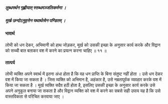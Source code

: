 ##### लुब्धमर्थन गृह्णीयात् स्तब्धमञ्जलिकर्मणा ।
##### मूर्खः छन्दोऽनुवृत्तेन यथार्थत्वेन पण्डितम् ।

#### भावार्थ

लोभी को धन देकर, अभिमानी को हाथ जोड़कर, मूर्ख को उसकी इच्छा के अनुसार कार्य करके और विद्वान को सच्ची बात बताकर वश में करने का प्रयत्न करना चाहिए ॥ ११ ॥

#### तात्पर्य

लोभी व्यक्ति अपने स्वार्थ में इतना अंधा होता है कि वह धन प्राप्ति के बिना संतुष्ट नहीं होता । उसे धन देकर वश में किया जा सकता है । जिस व्यक्ति को अभिमान है, अहंकार है, उसे नम्रतापूर्वक व्यवहार करके वश में किया जा सकता है । मूर्ख व्यक्ति सदैव हठी होता है, इसलिए उसकी इच्छा के अनुसार कार्य करके उसे अपने अनुकूल बनाया जा सकता है और विद्वान व्यक्ति को वश में करने का सबसे सही उपाय यह है कि उसे वास्तविकता से परिचित करवाया जाए ।